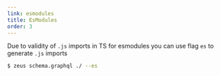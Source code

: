 ```yaml
---
link: esmodules
title: EsModules
order: 3
---
```


Due to validity of `.js` imports in TS for esmodules you can use flag `es` to generate `.js` imports

```sh
$ zeus schema.graphql ./ --es
```
